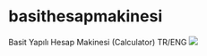 # basithesapmakinesi
Basit Yapılı Hesap Makinesi (Calculator) TR/ENG
<img src="https://https://i.hizliresim.com/QL16br.png">
